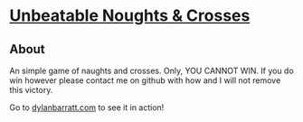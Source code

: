 # <h1> <a href ="https://www.dylanbarratt.com/projects/Noughts & crosses"> Unbeatable Noughts & Crosses </a> </h1>

## About <a name = "about"></a>

An simple game of naughts and crosses. Only, YOU CANNOT WIN. If you do win however please contact me on github with how and I will not remove this victory.

Go to <a href ="https://dylanbarratt.com/projects/Noughts%20&%20crosses/index.html">dylanbarratt.com</a> to see it in action!
